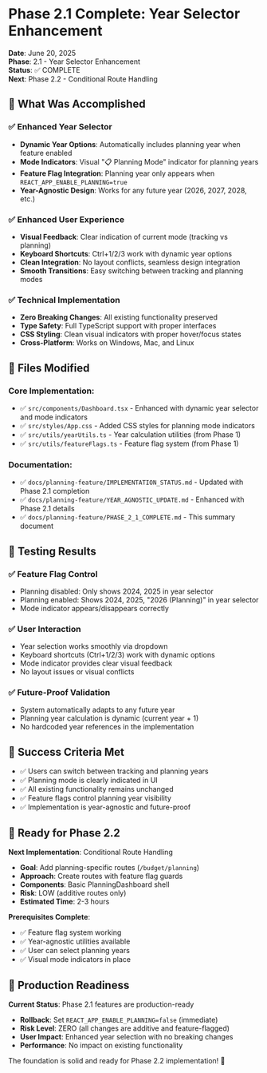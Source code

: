 # Phase 2.1 Complete: Year Selector Enhancement

**Date**: June 20, 2025  
**Phase**: 2.1 - Year Selector Enhancement  
**Status**: ✅ COMPLETE  
**Next**: Phase 2.2 - Conditional Route Handling

## 🎯 What Was Accomplished

### ✅ **Enhanced Year Selector**

- **Dynamic Year Options**: Automatically includes planning year when feature enabled
- **Mode Indicators**: Visual "📋 Planning Mode" indicator for planning years
- **Feature Flag Integration**: Planning year only appears when `REACT_APP_ENABLE_PLANNING=true`
- **Year-Agnostic Design**: Works for any future year (2026, 2027, 2028, etc.)

### ✅ **Enhanced User Experience**

- **Visual Feedback**: Clear indication of current mode (tracking vs planning)
- **Keyboard Shortcuts**: Ctrl+1/2/3 work with dynamic year options
- **Clean Integration**: No layout conflicts, seamless design integration
- **Smooth Transitions**: Easy switching between tracking and planning modes

### ✅ **Technical Implementation**

- **Zero Breaking Changes**: All existing functionality preserved
- **Type Safety**: Full TypeScript support with proper interfaces
- **CSS Styling**: Clean visual indicators with proper hover/focus states
- **Cross-Platform**: Works on Windows, Mac, and Linux

## 📁 Files Modified

### Core Implementation:

- ✅ `src/components/Dashboard.tsx` - Enhanced with dynamic year selector and mode indicators
- ✅ `src/styles/App.css` - Added CSS styles for planning mode indicators
- ✅ `src/utils/yearUtils.ts` - Year calculation utilities (from Phase 1)
- ✅ `src/utils/featureFlags.ts` - Feature flag system (from Phase 1)

### Documentation:

- ✅ `docs/planning-feature/IMPLEMENTATION_STATUS.md` - Updated with Phase 2.1 completion
- ✅ `docs/planning-feature/YEAR_AGNOSTIC_UPDATE.md` - Enhanced with Phase 2.1 details
- ✅ `docs/planning-feature/PHASE_2_1_COMPLETE.md` - This summary document

## 🧪 Testing Results

### ✅ **Feature Flag Control**

- Planning disabled: Only shows 2024, 2025 in year selector
- Planning enabled: Shows 2024, 2025, "2026 (Planning)" in year selector
- Mode indicator appears/disappears correctly

### ✅ **User Interaction**

- Year selection works smoothly via dropdown
- Keyboard shortcuts (Ctrl+1/2/3) work with dynamic options
- Mode indicator provides clear visual feedback
- No layout issues or visual conflicts

### ✅ **Future-Proof Validation**

- System automatically adapts to any future year
- Planning year calculation is dynamic (current year + 1)
- No hardcoded year references in the implementation

## 🎯 Success Criteria Met

- ✅ Users can switch between tracking and planning years
- ✅ Planning mode is clearly indicated in UI
- ✅ All existing functionality remains unchanged
- ✅ Feature flags control planning year visibility
- ✅ Implementation is year-agnostic and future-proof

## 🔄 Ready for Phase 2.2

**Next Implementation**: Conditional Route Handling

- **Goal**: Add planning-specific routes (`/budget/planning`)
- **Approach**: Create routes with feature flag guards
- **Components**: Basic PlanningDashboard shell
- **Risk**: LOW (additive routes only)
- **Estimated Time**: 2-3 hours

**Prerequisites Complete**:

- ✅ Feature flag system working
- ✅ Year-agnostic utilities available
- ✅ User can select planning years
- ✅ Visual mode indicators in place

## 🚀 Production Readiness

**Current Status**: Phase 2.1 features are production-ready

- **Rollback**: Set `REACT_APP_ENABLE_PLANNING=false` (immediate)
- **Risk Level**: ZERO (all changes are additive and feature-flagged)
- **User Impact**: Enhanced year selection with no breaking changes
- **Performance**: No impact on existing functionality

The foundation is solid and ready for Phase 2.2 implementation! 🎉
